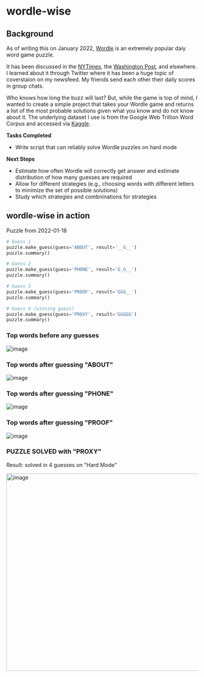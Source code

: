 # wordle-wise
## Background
As of writing this on January 2022, [Wordle](https://www.powerlanguage.co.uk/wordle/) is an extremely popular daiy word game puzzle. 

It has been discussed in the [NYTimes](https://www.nytimes.com/2022/01/03/technology/wordle-word-game-creator.html), the [Washington Post](https://www.washingtonpost.com/lifestyle/2022/01/13/wordle-word-game-pandemic/), and elsewhere. I learned about it through Twitter where it has been a huge topic of coverstaion on my newsfeed. My friends send each other their daily scores in group chats. 

Who knows how long the buzz will last? But, while the game is top of mind, I wanted to create a simple project that takes your Wordle game and returns a list of the most probable solutions given what you know and do not know about it. The underlying dataset I use is from the Google Web Trillion Word Corpus and accessed via [Kaggle](https://www.kaggle.com/rtatman/english-word-frequency).

**Tasks Completed**
- Write script that can reliably solve Wordle puzzles on hard mode

**Next Steps**
- Estimate how often Wordle will correctly get answer and estimate distribution of how many guesses are required
- Allow for different strategies (e.g., choosing words with different letters to minimize the set of possible solutions)
- Study which strategies and combninations for strategies

## wordle-wise in action 
Puzzle from 2022-01-18 

```python
# Guess 1
puzzle.make_guess(guess='ABOUT', result='__G__')
puzzle.summary()

# Guess 2
puzzle.make_guess(guess='PHONE', result='G_G__')
puzzle.summary()

# Guess 3
puzzle.make_guess(guess='PROOF', result='GGG__')
puzzle.summary()

# Guess 4 (winning guess)
puzzle.make_guess(guess='PROXY', result='GGGGG') 
puzzle.summary()
```

### Top words before any guesses
![image](https://user-images.githubusercontent.com/36316312/150012780-e28552e0-6e33-4bae-a9fc-854d75006882.png)

### Top words after guessing "ABOUT"

![image](https://user-images.githubusercontent.com/36316312/150012863-69f37b0a-bf39-4695-83b8-4d79d5b7a2cc.png)

### Top words after guessing "PHONE"

![image](https://user-images.githubusercontent.com/36316312/150012945-1cdfaa55-3a9c-478e-8ad7-2fe1512e90e8.png)

### Top words after guessing "PROOF"

![image](https://user-images.githubusercontent.com/36316312/150012989-fa9e455b-d936-4bb8-8ba7-ca39df59f185.png)

### PUZZLE SOLVED with "PROXY"
Result: solved in 4 guesses on "Hard Mode"

<img width="519" alt="image" src="https://user-images.githubusercontent.com/36316312/150011298-332baa4a-b992-4ea4-a958-f9ed5347d22b.png">


